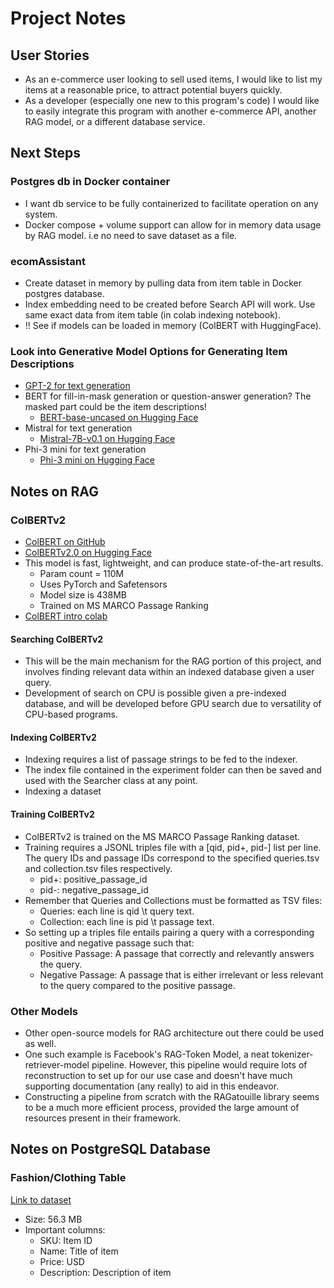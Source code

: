 # Project Notes

## User Stories
- As an e-commerce user looking to sell used items, I would like to list my items at a reasonable price, to attract potential buyers quickly.
- As a developer (especially one new to this program's code) I would like to easily integrate this program with another e-commerce API, another RAG model, or a different database service.

## Next Steps

### Postgres db in Docker container
- I want db service to be fully containerized to facilitate operation on any system.
- Docker compose + volume support can allow for in memory data usage by RAG model. i.e no need to save dataset as a file.

### ecomAssistant
- Create dataset in memory by pulling data from item table in Docker postgres database.
- Index embedding need to be created before Search API will work. Use same exact data from item table (in colab indexing notebook).
- !! See if models can be loaded in memory (ColBERT with HuggingFace).

### Look into Generative Model Options for Generating Item Descriptions
- [GPT-2 for text generation](https://huggingface.co/openai-community/gpt2/tree/main)
- BERT for fill-in-mask generation or question-answer generation? The masked part could be the item descriptions!
  - [BERT-base-uncased on Hugging Face](https://huggingface.co/google-bert/bert-base-uncased/tree/main)
- Mistral for text generation
  - [Mistral-7B-v0.1 on Hugging Face](https://huggingface.co/mistralai/Mistral-7B-v0.1?text=My+name+is+Julien+and+I+like+to)
- Phi-3 mini for text generation
  - [Phi-3 mini on Hugging Face](https://huggingface.co/microsoft/Phi-3-mini-4k-instruct?text=Give+a+seller+description+for+the+following+item+‘Apple+Watch’)

## Notes on RAG

### ColBERTv2
- [ColBERT on GitHub](https://github.com/stanford-futuredata/ColBERT?tab=readme-ov-file)
- [ColBERTv2.0 on Hugging Face](https://huggingface.co/colbert-ir/colbertv2.0)
- This model is fast, lightweight, and can produce state-of-the-art results.
  - Param count = 110M
  - Uses PyTorch and Safetensors
  - Model size is 438MB
  - Trained on MS MARCO Passage Ranking
- [ColBERT intro colab](https://colab.research.google.com/github/stanford-futuredata/ColBERT/blob/main/docs/intro2new.ipynb#scrollTo=JRiOnzxtwI0j)

#### Searching ColBERTv2
- This will be the main mechanism for the RAG portion of this project, and involves finding relevant data within an indexed database given a user query.
- Development of search on CPU is possible given a pre-indexed database, and will be developed before GPU search due to versatility of CPU-based programs. 

#### Indexing ColBERTv2
- Indexing requires a list of passage strings to be fed to the indexer.
- The index file contained in the experiment folder can then be saved and used with the Searcher class at any point.
- Indexing a dataset 

#### Training ColBERTv2
- ColBERTv2 is trained on the MS MARCO Passage Ranking dataset. 
- Training requires a JSONL triples file with a [qid, pid+, pid-] list per line. The query IDs and passage IDs correspond to the specified queries.tsv and collection.tsv files respectively.
    - pid+: positive_passage_id
    - pid-: negative_passage_id
- Remember that Queries and Collections must be formatted as TSV files:
    - Queries: each line is qid \t query text.
    - Collection: each line is pid \t passage text.
- So setting up a triples file entails pairing a query with a corresponding positive and negative passage such that:
	-	Positive Passage: A passage that correctly and relevantly answers the query.
	-	Negative Passage: A passage that is either irrelevant or less relevant to the query compared to the positive passage.

### Other Models
- Other open-source models for RAG architecture out there could be used as well.
- One such example is Facebook's RAG-Token Model, a neat tokenizer-retriever-model pipeline. However, this pipeline would require lots of reconstruction to set up for our use case and doesn't have much supporting documentation (any really) to aid in this endeavor.
- Constructing a pipeline from scratch with the RAGatouille library seems to be a much more efficient process, provided the large amount of resources present in their framework.

## Notes on PostgreSQL Database

### Fashion/Clothing Table
[Link to dataset](https://huggingface.co/datasets/TrainingDataPro/asos-e-commerce-dataset)
- Size: 56.3 MB
- Important columns:
    - SKU: Item ID
    - Name: Title of item
    - Price: USD
    - Description: Description of item

